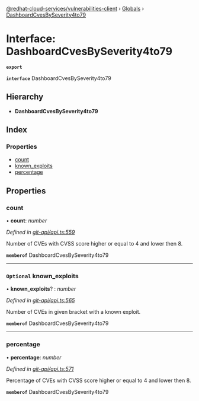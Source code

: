 [@redhat-cloud-services/vulnerabilities-client](../README.md) › [Globals](../globals.md) › [DashboardCvesBySeverity4to79](dashboardcvesbyseverity4to79.md)

# Interface: DashboardCvesBySeverity4to79

**`export`** 

**`interface`** DashboardCvesBySeverity4to79

## Hierarchy

* **DashboardCvesBySeverity4to79**

## Index

### Properties

* [count](dashboardcvesbyseverity4to79.md#count)
* [known_exploits](dashboardcvesbyseverity4to79.md#optional-known_exploits)
* [percentage](dashboardcvesbyseverity4to79.md#percentage)

## Properties

###  count

• **count**: *number*

*Defined in [git-api/api.ts:559](https://github.com/RedHatInsights/javascript-clients.gi/blob/master/packages/vulnerabilities/git-api/api.ts#L559)*

Number of CVEs with CVSS score higher or equal to 4 and lower then 8.

**`memberof`** DashboardCvesBySeverity4to79

___

### `Optional` known_exploits

• **known_exploits**? : *number*

*Defined in [git-api/api.ts:565](https://github.com/RedHatInsights/javascript-clients.gi/blob/master/packages/vulnerabilities/git-api/api.ts#L565)*

Number of CVEs in given bracket with a known exploit.

**`memberof`** DashboardCvesBySeverity4to79

___

###  percentage

• **percentage**: *number*

*Defined in [git-api/api.ts:571](https://github.com/RedHatInsights/javascript-clients.gi/blob/master/packages/vulnerabilities/git-api/api.ts#L571)*

Percentage of CVEs with CVSS score higher or equal to 4 and lower then 8.

**`memberof`** DashboardCvesBySeverity4to79
